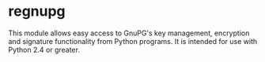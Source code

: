 regnupg
=======

This module allows easy access to GnuPG's key 
management, encryption and signature functionality from Python programs.
It is intended for use with Python 2.4 or greater.
